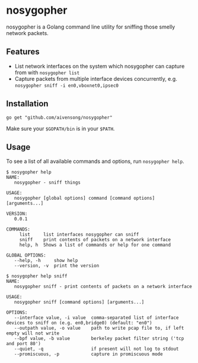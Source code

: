 # nosygopher

nosygopher is a Golang command line utility for sniffing those smelly network packets.

## Features
- List network interfaces on the system which nosygopher can capture from with `nosygopher list`
- Capture packets from multiple interface devices concurrently, e.g. `nosygopher sniff -i en0,vboxnet0,ipsec0`

## Installation

```
go get "github.com/aivensong/nosygopher"
```

Make sure your `$GOPATH/bin` is in your `$PATH`.

## Usage

To see a list of all available commands and options, run `nosygopher help`.

```
$ nosygopher help
NAME:
   nosygopher - sniff things

USAGE:
   nosygopher [global options] command [command options] [arguments...]

VERSION:
   0.0.1

COMMANDS:
     list     list interfaces nosygopher can sniff
     sniff    print contents of packets on a network interface
     help, h  Shows a list of commands or help for one command

GLOBAL OPTIONS:
   --help, -h     show help
   --version, -v  print the version

$ nosygopher help sniff
NAME:
   nosygopher sniff - print contents of packets on a network interface

USAGE:
   nosygopher sniff [command options] [arguments...]

OPTIONS:
   --interface value, -i value  comma-separated list of interface devices to sniff on (e.g. en0,bridge0) (default: "en0")
   --outpath value, -o value    path to write pcap file to, if left empty will not write
   --bpf value, -b value        berkeley packet filter string ('tcp and port 80')
   --quiet, -q                  if present will not log to stdout
   --promiscuous, -p            capture in promiscuous mode
```

